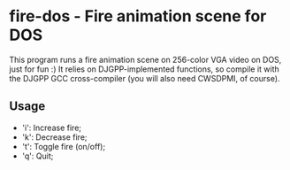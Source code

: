 # fire-dos - Fire animation scene for DOS

This program runs a fire animation scene on 256-color VGA video on DOS, just for fun :)
It relies on DJGPP-implemented functions, so compile it with the DJGPP GCC cross-compiler (you will also need CWSDPMI, of course).

## Usage
- 'i': Increase fire;
- 'k': Decrease fire;
- 't': Toggle fire (on/off);
- 'q': Quit;
